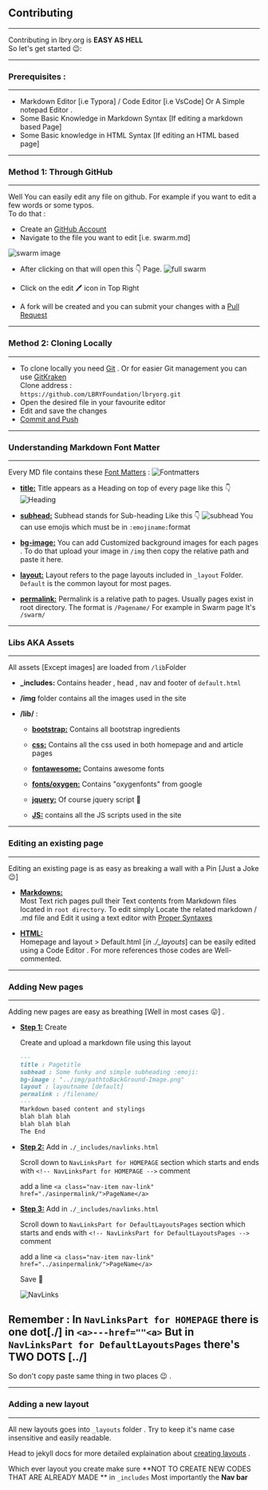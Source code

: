 ## Contributing
-------------
Contributing in lbry.org is **EASY AS HELL** <br>
So let's get started 😉: <br>

---------
### Prerequisites :
---------
- Markdown Editor [i.e Typora] / Code Editor [i.e VsCode] Or A Simple notepad Editor .
- Some Basic Knowledge in Markdown Syntax [If editing a markdown based Page]
- Some Basic knowledge in HTML Syntax [If editing an HTML based page]
--------------
### Method 1: Through GitHub
--------------
Well You can easily edit any file on github. For example if you want to edit a few words or some typos. <br>
To do that : 
- Create an [GitHub Account](https://github.com/join) 
- Navigate to the file you want to edit [i.e. swarm.md]

![swarm image](https://imgur.com/aAlvsWh.png)
- After clicking on that will open this 👇 Page.
![full swarm](https://imgur.com/wk3ehIX.png)

- Click on the edit 🖊 icon in Top Right
- A fork will be created and you can submit your changes with a [Pull Request](https://help.github.com/en/github/collaborating-with-issues-and-pull-requests/about-pull-requests)
----------
### Method 2: Cloning Locally
----------
- To clone locally you need [Git](https://git-scm.com/) . Or for easier Git management you can use [GitKraken](https://www.gitkraken.com/invite/gtG6Etur) <br>
Clone address : <br>
 `https://github.com/LBRYFoundation/lbryorg.git`
 - Open the desired file in your favourite editor
 - Edit and save the changes
 - [Commit and Push](https://help.github.com/en/github/managing-files-in-a-repository/adding-a-file-to-a-repository-using-the-command-line)
--------
### Understanding Markdown Font Matter
--------
Every MD file contains these [Font Matters](https://jekyllrb.com/docs/front-matter/) :
![Fontmatters](https://imgur.com/10QKsvw.png)

- <u>**title:**</u> Title appears as a Heading on top of every page like this 👇
![Heading](https://imgur.com/37wdP4Y.png)
- <u>**subhead:**</u> Subhead stands for Sub-heading Like this 👇
![subhead](https://imgur.com/u1TLwjp.png) 
You can use emojis which must be in `:emojiname:`format

- <u>**bg-image:**</u> You can add Customized background images for each pages . To do that upload your image in `/img` then copy the relative path and paste it here.
- <u>**layout:**</u> Layout refers to the page layouts included in `_layout` Folder. `Default` is the common layout for most pages.
- <u>**permalink:**</u> Permalink is a relative path to pages. Usually pages exist in root directory. The format is `/Pagename/` For example in Swarm page It's `/swarm/`

----------
### Libs AKA Assets
----------
All assets [Except images] are loaded from `/lib`Folder

- **_includes:** Contains header , head , nav and footer of `default.html`

- **/img** folder contains all the images used in the site

- **/lib/** :

  - <u>**bootstrap:**</u>  Contains all bootstrap ingredients 

  - <u>**css:**</u> Contains all the css used in both homepage and and article pages

  - <u>**fontawesome:**</u> Contains awesome fonts

  - <u>**fonts/oxygen:**</u> Contains "oxygenfonts" from google

  - <u>**jquery:**</u> Of course jquery script :slightly_smiling_face:

  - <u>**JS:**</u> contains all the JS scripts used in the site 

----------
### Editing an existing page
-----
Editing an existing page is as easy as breaking a wall with a Pin [Just a Joke 😉]
- <u>**Markdowns:**</u> <br>
  Most Text rich pages pull their Text contents from Markdown files located in `root directory`. To edit simply Locate the related markdown / .md file and Edit it using a text editor with [Proper Syntaxes](https://www.markdownguide.org/basic-syntax/) 

- <u>**HTML:**</u> <br> Homepage and layout > Default.html [*in ./_layouts*] can be easily edited using a Code Editor . For more    references  those codes are Well-commented.

---

###  Adding New pages

--------

Adding new pages are easy as breathing [Well in most cases :stuck_out_tongue:] . <br>

- <u>**Step 1:**</u> Create

  Create and upload a markdown file using this layout

  ```markdown
  ---
  title : Pagetitle
  subhead : Some funky and simple subheading :emoji:
  bg-image : "../img/pathtoBackGround-Image.png"
  layout : layoutname [default]
  permalink : /filename/
  ---
  Markdown based content and stylings
  blah blah blah
  blah blah blah
  The End
  ```
  
  
  


  
- <u>**Step 2:**</u> Add in `./_includes/navlinks.html`

  Scroll down to `NavLinksPart for HOMEPAGE` section which starts and ends with `<!-- NavLinksPart for HOMEPAGE -->` comment <br>
  
  add a line `<a class="nav-item nav-link" href="./asinpermalink/">PageName</a> ` <br>
  

- <u>**Step 3:**</u> Add in `./_includes/navlinks.html` 

  Scroll down to `NavLinksPart for DefaultLayoutsPages` section which starts and ends with `<!-- NavLinksPart for DefaultLayoutsPages -->` comment <br>
  
  add a line `<a class="nav-item nav-link" href="../asinpermalink/">PageName</a> ` <br>
  
  Save :beer:
  
  ![NavLinks](https://i.imgur.com/fcqeZVy.png)
  
  
  
## Remember : In `NavLinksPart for HOMEPAGE` there is one dot[./] in `<a>---href=""<a>` But in `NavLinksPart for DefaultLayoutsPages` there's TWO DOTS [../] 

So don't  copy paste same thing in two places :wink: .



----

### Adding a new layout

----

All new layouts goes into `_layouts` folder . Try to keep it's name case insensitive and easily readable.

Head to jekyll docs for more detailed explaination about  [creating layouts](https://jekyllrb.com/docs/step-by-step/04-layouts/) .

Which ever layout you create make sure **NOT TO CREATE NEW CODES THAT ARE ALREADY MADE ** in `_includes` Most importantly the **Nav bar** 

  
